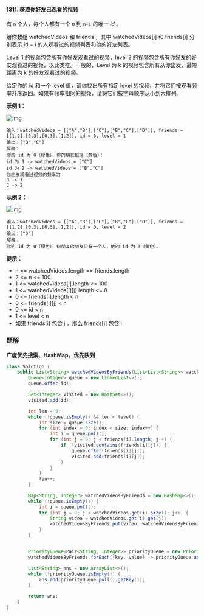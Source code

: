 #### 1311. 获取你好友已观看的视频

有 `n` 个人，每个人都有一个 `0` 到 `n-1` 的唯一 *id* 。

给你数组 watchedVideos  和 friends ，其中 watchedVideos[i]  和 friends[i] 分别表示 id = i 的人观看过的视频列表和他的好友列表。

Level 1 的视频包含所有你好友观看过的视频，level 2 的视频包含所有你好友的好友观看过的视频，以此类推。一般的，Level 为 k 的视频包含所有从你出发，最短距离为 k 的好友观看过的视频。

给定你的 id  和一个 level 值，请你找出所有指定 level 的视频，并将它们按观看频率升序返回。如果有频率相同的视频，请将它们按字母顺序从小到大排列。

**示例 1：**

![img](http://gitlab.wsh-study.com/xp-study/LeeteCode/blob/master/回溯算法/images/获取你好友已观看的视频/1.jpg)

```shell
输入：watchedVideos = [["A","B"],["C"],["B","C"],["D"]], friends = [[1,2],[0,3],[0,3],[1,2]], id = 0, level = 1
输出：["B","C"] 
解释：
你的 id 为 0（绿色），你的朋友包括（黄色）：
id 为 1 -> watchedVideos = ["C"] 
id 为 2 -> watchedVideos = ["B","C"] 
你朋友观看过视频的频率为：
B -> 1 
C -> 2
```

**示例 2：**

![img](http://gitlab.wsh-study.com/xp-study/LeeteCode/blob/master/回溯算法/images/获取你好友已观看的视频/2.jpg)

```shell
输入：watchedVideos = [["A","B"],["C"],["B","C"],["D"]], friends = [[1,2],[0,3],[0,3],[1,2]], id = 0, level = 2
输出：["D"]
解释：
你的 id 为 0（绿色），你朋友的朋友只有一个人，他的 id 为 3（黄色）。
```

**提示：**

* n == watchedVideos.length == friends.length
* 2 <= n <= 100
* 1 <= watchedVideos[i].length <= 100
* 1 <= watchedVideos[i][j].length <= 8
* 0 <= friends[i].length < n
* 0 <= friends[i][j] < n
* 0 <= id < n
* 1 <= level < n
* 如果 friends[i] 包含 j ，那么 friends[j] 包含 i

### 题解

**广度优先搜索、HashMap，优先队列**

```java
class Solution {
    public List<String> watchedVideosByFriends(List<List<String>> watchedVideos, int[][] friends, int id, int level) {
        Queue<Integer> queue = new LinkedList<>();
        queue.offer(id);

        Set<Integer> visited = new HashSet<>();
        visited.add(id);

        int len = 0;
        while (!queue.isEmpty() && len < level) {
            int size = queue.size();
            for (int index = 0; index < size; index++) {
                int i = queue.poll();
                for (int j = 0; j < friends[i].length; j++) {
                    if (!visited.contains(friends[i][j])) {
                        queue.offer(friends[i][j]);
                        visited.add(friends[i][j]);
                    }
                }
            }
            len++;
        }

        Map<String, Integer> watchedVideosByFriends = new HashMap<>();
        while (!queue.isEmpty()) {
            int i = queue.poll();
            for (int j = 0; j < watchedVideos.get(i).size(); j++) {
                String video = watchedVideos.get(i).get(j);
                watchedVideosByFriends.put(video, watchedVideosByFriends.getOrDefault(video, 0) + 1);
            }
        }


        PriorityQueue<Pair<String, Integer>> priorityQueue = new PriorityQueue<>((a, b) -> a.getValue() == b.getValue() ? a.getKey().compareTo(b.getKey()) : a.getValue() - b.getValue());
        watchedVideosByFriends.forEach((key, value) -> priorityQueue.add(new Pair<>(key, value)));

        List<String> ans = new ArrayList<>();
        while (!priorityQueue.isEmpty()) {
            ans.add(priorityQueue.poll().getKey());
        }

        return ans;
    }
}
```

